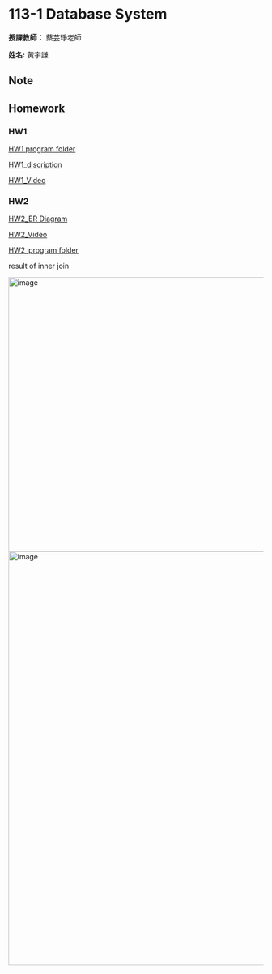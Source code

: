 # 113-1 Database System

**授課教師：** 蔡芸琤老師

**姓名:** 黃宇謙

## Note

## Homework

### HW1

[HW1 program folder](https://github.com/ArthurArthurArthur0817/Database-System/tree/main/HW1)

[HW1_discription](https://github.com/ArthurArthurArthur0817/Database-System/blob/main/HW1/Homework%201.pdf)

[HW1_Video](https://youtu.be/D8i0SQLk45Y)

### HW2

[HW2_ER Diagram](https://github.com/ArthurArthurArthur0817/Database-System/blob/main/HW2/Entity%20Relationship%20Diagram%20.png)

[HW2_Video](https://youtu.be/riVM1c_Aydc?si=mxW6XBEI785M_MpB)

[HW2_program folder](https://github.com/ArthurArthurArthur0817/Database-System/tree/main/HW2)

result of inner join

<img width="542" alt="image" src="https://github.com/user-attachments/assets/781aa6c4-d541-449e-a6b8-17566cfd704a">

<img width="818" alt="image" src="https://github.com/user-attachments/assets/b58618fb-65f6-49e5-a047-40bb0994ced1">


